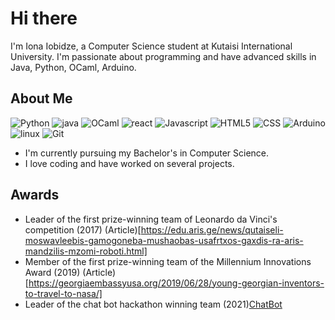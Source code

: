# Hi there
I'm Iona Iobidze, a Computer Science student at Kutaisi International University. I'm passionate about programming and have advanced skills in Java, Python, OCaml, Arduino.

## About Me
![Python](https://img.shields.io/badge/Python-3776AB?style=for-the-badge&logo=python&logoColor=white)
![java](https://img.shields.io/badge/java-red?style=for-the-badge&logo=java&logoColor=white)
![OCaml](https://img.shields.io/badge/OCaml-EC6813?style=for-the-badge&logo=ocaml&logoColor=white)
![react](https://img.shields.io/badge/react-282c34?style=for-the-badge&logo=react&logoColor=61dafb)
![Javascript](https://img.shields.io/badge/Javascript-F7DF1E?style=for-the-badge&logo=javascript&logoColor=black)
![HTML5](https://img.shields.io/badge/HTML5-E34F26?style=for-the-badge&logo=html5&logoColor=white)
![CSS](https://img.shields.io/badge/CSS-1572B6?style=for-the-badge&logo=css3&logoColor=white)
![Arduino](https://img.shields.io/badge/Arduino-00979D?style=for-the-badge&logo=arduino&logoColor=white)
![linux](https://img.shields.io/badge/linux-black?style=for-the-badge&logo=linux&logoColor=yelow)
![Git](https://img.shields.io/badge/Git-100000?style=for-the-badge&logo=git&logoColor=white)

- I'm currently pursuing my Bachelor's in Computer Science.
- I love coding and have worked on several projects.

## Awards

- Leader of the first prize-winning team of Leonardo da Vinci's competition (2017) (Article)[https://edu.aris.ge/news/qutaiseli-moswavleebis-gamogoneba-mushaobas-usafrtxos-gaxdis-ra-aris-mandzilis-mzomi-roboti.html]
- Member of the first prize-winning team of the Millennium Innovations Award (2019) (Article)[https://georgiaembassyusa.org/2019/06/28/young-georgian-inventors-to-travel-to-nasa/]
- Leader of the chat bot hackathon winning team (2021)[ChatBot](https://www.animachatbotics.com/chatbot/Chat/3673)

